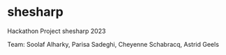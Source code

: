 # shesharp
Hackathon Project shesharp 2023

Team: Soolaf Alharky, Parisa Sadeghi, Cheyenne Schabracq, Astrid Geels

